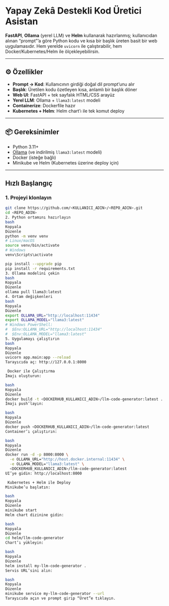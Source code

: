 # Yapay Zekâ Destekli Kod Üretici Asistan

**FastAPI**, **Ollama** (yerel LLM) ve **Helm** kullanarak hazırlanmış; kullanıcıdan alınan “prompt”’a göre Python kodu ve kısa bir başlık üreten basit bir web uygulamasıdır. Hem yerelde `uvicorn` ile çalıştırabilir, hem Docker/Kubernetes/Helm ile ölçekleyebilirsin.

---

## ⚙️ Özellikler

- **Prompt → Kod**: Kullanıcının girdiği doğal dil prompt’unu alır  
- **Başlık**: Üretilen kodu özetleyen kısa, anlamlı bir başlık döner  
- **Web UI**: FastAPI + tek sayfalık HTML/CSS arayüz  
- **Yerel LLM**: Ollama + `llama3:latest` modeli  
- **Containerize**: Dockerfile hazır  
- **Kubernetes + Helm**: Helm chart’ı ile tek komut deploy  

---

## 📦 Gereksinimler

- Python 3.11+  
- [Ollama](https://ollama.com) (ve indirilmiş `llama3:latest` modeli)  
- Docker (isteğe bağlı)  
- Minikube ve Helm (Kubernetes üzerine deploy için)  

---

##  Hızlı Başlangıç

### 1. Projeyi klonlayın

```bash
git clone https://github.com/<KULLANICI_ADIN>/<REPO_ADIN>.git
cd <REPO_ADIN>
2. Python ortamını hazırlayın
bash
Kopyala
Düzenle
python -m venv venv
# Linux/macOS
source venv/bin/activate
# Windows
venv\Scripts\activate

pip install --upgrade pip
pip install -r requirements.txt
3. Ollama modelini çekin
bash
Kopyala
Düzenle
ollama pull llama3:latest
4. Ortam değişkenleri
bash
Kopyala
Düzenle
export OLLAMA_URL="http://localhost:11434"
export OLLAMA_MODEL="llama3:latest"
# Windows PowerShell:
#  $Env:OLLAMA_URL="http://localhost:11434"
#  $Env:OLLAMA_MODEL="llama3:latest"
5. Uygulamayı çalıştırın
bash
Kopyala
Düzenle
uvicorn app.main:app --reload
Tarayıcıda aç: http://127.0.0.1:8000

 Docker ile Çalıştırma
İmajı oluşturun:

bash
Kopyala
Düzenle
docker build -t <DOCKERHUB_KULLANICI_ADIN>/llm-code-generator:latest .
İmajı push’layın:

bash
Kopyala
Düzenle
docker push <DOCKERHUB_KULLANICI_ADIN>/llm-code-generator:latest
Container’ı çalıştırın:

bash
Kopyala
Düzenle
docker run -d -p 8000:8000 \
  -e OLLAMA_URL="http://host.docker.internal:11434" \
  -e OLLAMA_MODEL="llama3:latest" \
  <DOCKERHUB_KULLANICI_ADIN>/llm-code-generator:latest
UI’ye gidin: http://localhost:8000

 Kubernetes + Helm ile Deploy
Minikube’u başlatın:

bash
Kopyala
Düzenle
minikube start
Helm chart dizinine gidin:

bash
Kopyala
Düzenle
cd helm/llm-code-generator
Chart’ı yükleyin:

bash
Kopyala
Düzenle
helm install my-llm-code-generator .
Servis URL’sini alın:

bash
Kopyala
Düzenle
minikube service my-llm-code-generator --url
Tarayıcıda açın ve prompt girip “Üret”e tıklayın.